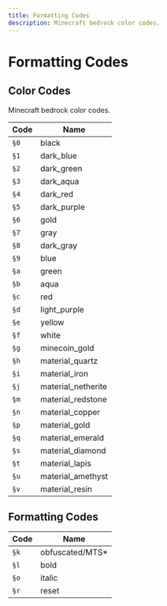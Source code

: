 ```yaml
---
title: Formatting Codes
description: Minecraft bedrock color codes.
---
```


# Formatting Codes

## Color Codes

Minecraft bedrock color codes.

| Code | Name                                                |
| ---- | --------------------------------------------------- |
| `§0` | <span class="format-0">black</span>                 |
| `§1` | <span class="format-1">dark_blue</span>             |
| `§2` | <span class="format-2">dark_green</span>            |
| `§3` | <span class="format-3">dark_aqua</span>             |
| `§4` | <span class="format-4">dark_red</span>              |
| `§5` | <span class="format-5">dark_purple</span>           |
| `§6` | <span class="format-6">gold</span>                  |
| `§7` | <span class="format-7">gray</span>                  |
| `§8` | <span class="format-8">dark_gray</span>             |
| `§9` | <span class="format-9">blue</span>                  |
| `§a` | <span class="format-a">green</span>                 |
| `§b` | <span class="format-b">aqua</span>                  |
| `§c` | <span class="format-c">red</span>                   |
| `§d` | <span class="format-d">light_purple</span>          |
| `§e` | <span class="format-e">yellow</span>                |
| `§f` | <span class="format-f">white</span>                 |
| `§g` | <span class="format-g">minecoin_gold</span>         |
| `§h` | <span class="format-h">material_quartz</span>       |
| `§i` | <span class="format-i">material_iron</span>         |
| `§j` | <span class="format-j">material_netherite</span>    |
| `§m` | <span class="format-m-alt">material_redstone</span> |
| `§n` | <span class="format-n-alt">material_copper</span>   |
| `§p` | <span class="format-p">material_gold</span>         |
| `§q` | <span class="format-q">material_emerald</span>      |
| `§s` | <span class="format-s">material_diamond</span>      |
| `§t` | <span class="format-t">material_lapis</span>        |
| `§u` | <span class="format-u">material_amethyst</span>     |
| `§v` | <span class="format-v">material_resin</span>        |

## Formatting Codes

| Code | Name                                           |
| ---- | ---------------------------------------------- |
| `§k` | <span class="format-k">obfuscated/MTS\*</span> |
| `§l` | <span class="format-l">bold</span>             |
| `§o` | <span class="format-o">italic</span>           |
| `§r` | <span class="format-r">reset</span>            |
